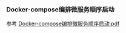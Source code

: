 ### Docker-compose编排微服务顺序启动

参考 [Docker-compose编排微服务顺序启动.pdf](..%2Fstatic%2FDocker-compose%E7%BC%96%E6%8E%92%E5%BE%AE%E6%9C%8D%E5%8A%A1%E9%A1%BA%E5%BA%8F%E5%90%AF%E5%8A%A8.pdf)